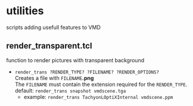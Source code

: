 # utilities
scripts adding usefull features to VMD

## render_transparent.tcl
function to render pictures with transparent background
* ```render_trans ?RENDER_TYPE? ?FILENAME? ?RENDER_OPTIONS?``` <br>
  Creates a file with ```FILENAME```**.png** <br>
  The ```FILENAME``` must contain the extension required for the ```RENDER_TYPE```. <br>
  default: ```render_trans snapshot vmdscene.tga```
  * example: ```render_trans TachyonLOptiXInternal vmdscene.ppm```
  
